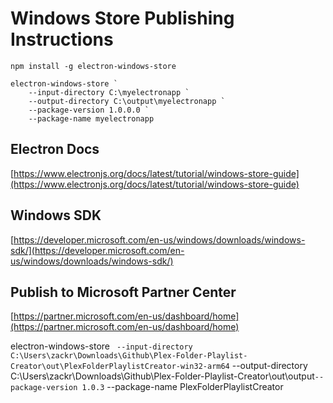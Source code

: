 # Windows Store Publishing Instructions


`npm install -g electron-windows-store`

```shell
electron-windows-store `
    --input-directory C:\myelectronapp `
    --output-directory C:\output\myelectronapp `
    --package-version 1.0.0.0 `
    --package-name myelectronapp
```

## Electron Docs
[https://www.electronjs.org/docs/latest/tutorial/windows-store-guide](https://www.electronjs.org/docs/latest/tutorial/windows-store-guide)


## Windows SDK
[https://developer.microsoft.com/en-us/windows/downloads/windows-sdk/](https://developer.microsoft.com/en-us/windows/downloads/windows-sdk/)


## Publish to Microsoft Partner Center 
[https://partner.microsoft.com/en-us/dashboard/home](https://partner.microsoft.com/en-us/dashboard/home)


electron-windows-store `
    --input-directory C:\Users\zackr\Downloads\Github\Plex-Folder-Playlist-Creator\out\PlexFolderPlaylistCreator-win32-arm64`
    --output-directory C:\Users\zackr\Downloads\Github\Plex-Folder-Playlist-Creator\out\output`
    --package-version 1.0.3 `
    --package-name PlexFolderPlaylistCreator